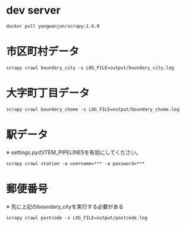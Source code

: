 # dev server
```
docker pull yangwanjun/scrapy:1.6.0
```
# 市区町村データ
```
scrapy crawl boundary_city -s LOG_FILE=output/boundary_city.log
```
# 大字町丁目データ
```
scrapy crawl boundary_chome -s LOG_FILE=output/boundary_chome.log
```
# 駅データ
※ settings.pyのITEM_PIPELINESを有効にしてください。
```
scrapy crawl station -a username=*** -a password=***
```
# 郵便番号
※ 先に上記のboundary_cityを実行する必要がある<br/>
```
scrapy crawl postcode -s LOG_FILE=output/postcode.log
```
